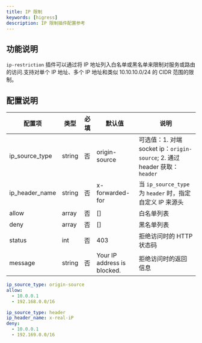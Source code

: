 ```yaml
---
title: IP 限制
keywords: [higress]
description: IP 限制插件配置参考
---
```


## 功能说明

`ip-restriction` 插件可以通过将 IP 地址列入白名单或黑名单来限制对服务或路由的访问.支持对单个 IP 地址、多个 IP 地址和类似
10.10.10.0/24 的 CIDR 范围的限制。

## 配置说明

| 配置项            | 类型     | 必填 | 默认值                         | 说明                                                            |
|----------------|--------|----|-----------------------------|---------------------------------------------------------------|
| ip_source_type | string | 否  | origin-source               | 可选值：1. 对端 socket ip：`origin-source`; 2. 通过 header 获取：`header` |
| ip_header_name | string | 否  | x-forwarded-for             | 当 `ip_source_type` 为 `header` 时，指定自定义 IP 来源头                  |
| allow          | array  | 否  | []                          | 白名单列表                                                         |
| deny           | array  | 否  | []                          | 黑名单列表                                                         |
| status         | int    | 否  | 403                         | 拒绝访问时的 HTTP 状态码                                               |
| message        | string | 否  | Your IP address is blocked. | 拒绝访问时的返回信息                                                    |


```yaml
ip_source_type: origin-source
allow:
  - 10.0.0.1
  - 192.168.0.0/16
```

```yaml
ip_source_type: header
ip_header_name: x-real-iP
deny:
  - 10.0.0.1
  - 192.169.0.0/16   
```

